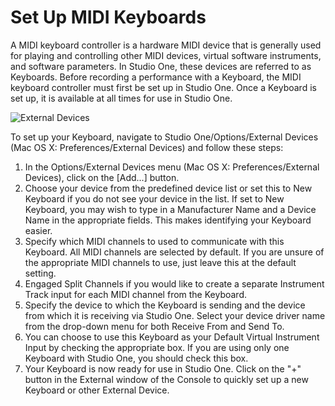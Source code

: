 # Set Up MIDI Keyboards

A MIDI keyboard controller is a hardware MIDI device that is generally used for playing and controlling other MIDI devices, virtual software instruments, and software parameters. In Studio One, these devices are referred to as Keyboards. Before recording a performance with a Keyboard, the MIDI keyboard controller must first be set up in Studio One. Once a Keyboard is set up, it is available at all times for use in Studio One.

![External Devices](Images/ExternalDevices_283x289.png)

To set up your Keyboard, navigate to Studio One/Options/External Devices (Mac OS X: Preferences/External Devices) and follow these steps:

1. In the Options/External Devices menu (Mac OS X: Preferences/External Devices), click on the [Add...] button.
2. Choose your device from the predefined device list or set this to New Keyboard if you do not see your device in the list.
If set to New Keyboard, you may wish to type in a Manufacturer Name and a Device Name in the appropriate fields. This makes identifying your Keyboard easier.
3. Specify which MIDI channels to used to communicate with this Keyboard. All MIDI channels are selected by default.
If you are unsure of the appropriate MIDI channels to use, just leave this at the default setting.
4. Engaged Split Channels if you would like to create a separate Instrument Track input for each MIDI channel from the Keyboard.
5. Specify the device to which the Keyboard is sending and the device from which it is receiving via Studio One. Select your device driver name from the drop-down menu for both Receive From and Send To.
6. You can choose to use this Keyboard as your Default Virtual Instrument Input by checking the appropriate box. If you are using only one Keyboard with Studio One, you should check this box.
7. Your Keyboard is now ready for use in Studio One.
Click on the "+" button in the External window of the Console to quickly set up a new Keyboard or other External Device.

